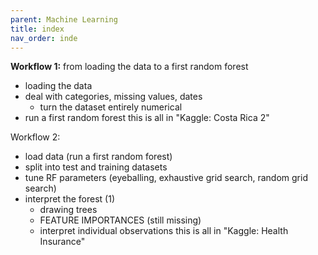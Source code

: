 ```yaml
---
parent: Machine Learning 
title: index 
nav_order: inde 
---
```




**Workflow 1:** from loading the data to a first random forest
- loading the data
- deal with categories, missing values, dates
	- turn the dataset entirely numerical
- run a first random forest
this is all in "Kaggle: Costa Rica 2"

Workflow 2:
- load data (run a first random forest)
- split into test and training datasets
- tune RF parameters (eyeballing, exhaustive grid search, random grid search)
- interpret the forest (1)
	- drawing trees
	- FEATURE IMPORTANCES (still missing)
	- interpret individual observations
this is all in "Kaggle: Health Insurance"